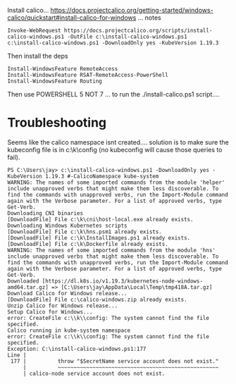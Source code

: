 
Install calico... https://docs.projectcalico.org/getting-started/windows-calico/quickstart#install-calico-for-windows ... notes
```
Invoke-WebRequest https://docs.projectcalico.org/scripts/install-calico-windows.ps1 -OutFile c:\install-calico-windows.ps1
c:\install-calico-windows.ps1 -DownloadOnly yes -KubeVersion 1.19.3
```

Then install the deps

```
Install-WindowsFeature RemoteAccess
Install-WindowsFeature RSAT-RemoteAccess-PowerShell
Install-WindowsFeature Routing
```

Then use POWERSHELL 5 NOT 7 ... to run the ./install-calico.ps1 script....


# Troubleshooting

Seems like the calico namespace isnt created....  solution is to make sure the kubeconfig file is in c:\\k\\config (no kubeconfig will cause those queries to fail).


```
PS C:\Users\jay> c:\install-calico-windows.ps1 -DownloadOnly yes -KubeVersion 1.19.3 #-CalicoNamespace kube-system
WARNING: The names of some imported commands from the module 'helper' include unapproved verbs that might make them less discoverable. To find the commands with unapproved verbs, run the Import-Module command again with the Verbose parameter. For a list of approved verbs, type Get-Verb.
Downloading CNI binaries
[DownloadFile] File c:\k\cni\host-local.exe already exists.
Downloading Windows Kubernetes scripts
[DownloadFile] File c:\k\hns.psm1 already exists.
[DownloadFile] File c:\k\InstallImages.ps1 already exists.
[DownloadFile] File c:\k\Dockerfile already exists.
WARNING: The names of some imported commands from the module 'hns' include unapproved verbs that might make them less discoverable. To find the commands with unapproved verbs, run the Import-Module command again with the Verbose parameter. For a list of approved verbs, type Get-Verb.
Downloaded [https://dl.k8s.io/v1.19.3/kubernetes-node-windows-amd64.tar.gz] => [C:\Users\jay\AppData\Local\Temp\tmp418A.tar.gz]
Download Calico for Windows release...
[DownloadFile] File c:\calico-windows.zip already exists.
Unzip Calico for Windows release...
Setup Calico for Windows...
error: CreateFile c:\\k\\config: The system cannot find the file specified.
Calico running in kube-system namespace
error: CreateFile c:\\k\\config: The system cannot find the file specified.
Exception: C:\install-calico-windows.ps1:177
Line |
 177 |          throw "$SecretName service account does not exist."
     |          ~~~~~~~~~~~~~~~~~~~~~~~~~~~~~~~~~~~~~~~~~~~~~~~~~~~
     | calico-node service account does not exist.
```
